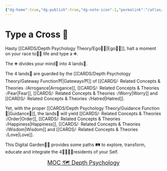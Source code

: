 ```yaml
---
{"dg-home":true,"dg-publish":true,"dg-note-icon":1,"permalink":"/atlas/type-a-cross/","tags":["gardenEntry"],"dgPassFrontmatter":true,"created":"2023-01-02T16:17:52.012+01:00","updated":"2023-05-28T10:44:43.930+02:00"}
---
```


# Type a Cross 💠

Hasty [[CARDS/Depth Psychology Theory/Ego🙋‍♂️\|Ego🙋‍♂️]], halt a moment on your race to🏃‍♂️ life and type a ➕. 

The ➕ divides your mind🧠 into 4 lands🌾. 

The 4 lands🌾 are guarded by the [[CARDS/Depth Psychology Theory/Gateway Function⛩️\|Gateways⛩️]] of [[CARDS/· Related Concepts & Theories ·/Arrogance\|Arrogance]], [[CARDS/· Related Concepts & Theories ·/Fear\|Fear]],  [[CARDS/· Related Concepts & Theories ·/Worry\|Worry]] and [[CARDS/· Related Concepts & Theories ·/Hatred\|Hatred]].

Yet, with the proper [[CARDS/Depth Psychology Theory/Guidance Function🚿\|Guidance🚿]], the lands🌾 will yield [[CARDS/· Related Concepts & Theories ·/Order\|Order]], [[CARDS/· Related Concepts & Theories ·/Happiness\|Happiness]], [[CARDS/· Related Concepts & Theories ·/Wisdom\|Wisdom]] and [[CARDS/· Related Concepts & Theories ·/Love\|Love]].  

This Digital Garden👩‍🌾 provides some paths 🛤️ to explore, transform, educate and integrate the 4👨‍👩‍👧‍👦residents of your Self. 
<p style="text-align:center;"><font size="4"><a href="MOC 🗺️ Depth Psychology.md" class="internal-link">MOC 🗺️ Depth Psychology</a></font></p>

